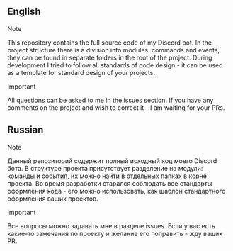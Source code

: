 
## English
> [!NOTE]
> This repository contains the full source code of my Discord bot. In the project structure there is a division into modules: commands and events, they can be found in separate folders in the root of the project. During development I tried to follow all standards of code design - it can be used as a template for standard design of your projects.

> [!IMPORTANT]
> All questions can be asked to me in the issues section. If you have any comments on the project and wish to correct it - I am waiting for your PRs.

## Russian
> [!NOTE]
> Данный репозиторий содержит полный исходный код моего Discord бота. В структуре проекта присутствует разделение на модули: команды и события, их можно найти в отдельных папках в корне проекта. Во время разработки старался соблюдать все стандарты оформления кода -  его можно использовать, как шаблон стандартного оформления ваших проектов.

> [!IMPORTANT]
> Все вопросы можно задавать мне в разделе issues. Если у вас есть какие-то замечания по проекту и желание его поправить - жду ваших PR.

